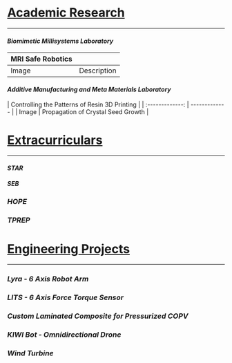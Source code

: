 
# <ins>Academic Research</ins>
---
#### _Biomimetic Millisystems Laboratory_

| MRI Safe Robotics |   |
| ------------- | ------------- |
| Image  | Description  |




#### _Additive Manufacturing and Meta Materials Laboratory_

| Controlling the Patterns of Resin 3D Printing |
| :-------------: | ------------- |
| Image  | Propagation of Crystal Seed Growth  |




# <ins>Extracurriculars</ins>
---
#### _STAR_
#### _SEB_ 
### _HOPE_
### _TPREP_

# <ins>Engineering Projects</ins>
---
### _Lyra - 6 Axis Robot Arm_
### _LITS - 6 Axis Force Torque Sensor_
### _Custom Laminated Composite for Pressurized COPV_
### _KIWI Bot - Omnidirectional Drone_
### _Wind Turbine_

